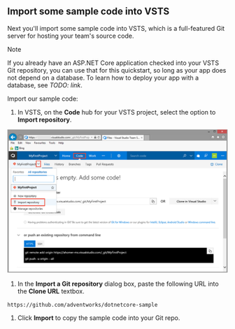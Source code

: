 ## Import some sample code into VSTS

Next you'll import some sample code into VSTS, which is a full-featured Git server for hosting your team's source code.

> [!NOTE]
> If you already have an ASP.NET Core application checked into your VSTS Git repository, you can use that for this quickstart, so long as your app does not depend on a database. To learn how to deploy your app with a database, see _TODO: link_.

Import our sample code:

1. In VSTS, on the **Code** hub for your VSTS project, select the option to **Import repository**.

 ![import repository menu item](_img/import-repository-menu-item.png)

1. In the **Import a Git repository** dialog box, paste the following URL into the **Clone URL** textbox.

  ```
  https://github.com/adventworks/dotnetcore-sample
  ```

1. Click **Import** to copy the sample code into your Git repo.
